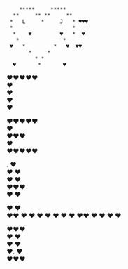         *****     *****    
      **     ** **     **  
     *   L     *     J   * ♥♥♥
     *                   * 
      *    ♥         ♥   *  ♥
       *              *   
     ♥   *         *   ♥  ♥♥
           *     *       
             * *         
      ♥       *       ♥   
 



❤❤❤❤❤  
    ❤    
    ❤    
    ❤    
    ❤


❤❤❤❤❤  
❤        
❤❤❤    
❤        
❤❤❤❤❤

.   ❤    
  ❤  ❤  
 ❤    ❤  
   ❤❤❤  
❤       ❤  

❤          ❤  
❤❤      ❤ ❤
❤  ❤  ❤   ❤
❤   ❤❤    ❤
❤    ❤     ❤

   ❤❤❤  
 ❤      ❤  
 ❤      ❤  
 ❤.     ❤  
   ❤❤❤
